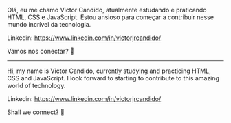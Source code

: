 Olá, eu me chamo Victor Candido, atualmente estudando e praticando HTML, CSS e JavaScript. Estou ansioso para começar a contribuir nesse mundo incrível da tecnologia.

Linkedin: https://www.linkedin.com/in/victorjrcandido/

Vamos nos conectar? 👋



-------


Hi, my name is Victor Candido, currently studying and practicing HTML, CSS and JavaScript. I look forward to starting to contribute to this amazing world of technology.

Linkedin: https://www.linkedin.com/in/victorjrcandido/

Shall we connect? 👋
